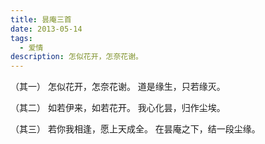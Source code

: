 ```yaml
---
title: 昙庵三首
date: 2013-05-14
tags:
  - 爱情
description: 怎似花开，怎奈花谢。
---
```


（其一）
怎似花开，怎奈花谢。
道是缘生，只若缘灭。

（其二）
如若伊来，如若花开。
我心化昙，归作尘埃。

（其三）
若你我相逢，愿上天成全。
在昙庵之下，结一段尘缘。
